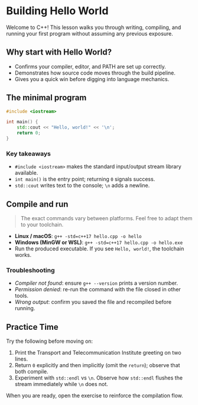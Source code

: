 # Building Hello World

Welcome to C++! This lesson walks you through writing, compiling, and running your first program without assuming any previous exposure.

## Why start with Hello World?

- Confirms your compiler, editor, and PATH are set up correctly.
- Demonstrates how source code moves through the build pipeline.
- Gives you a quick win before digging into language mechanics.

## The minimal program

```cpp
#include <iostream>

int main() {
    std::cout << "Hello, world!" << '\n';
    return 0;
}
```

### Key takeaways

- `#include <iostream>` makes the standard input/output stream library available.
- `int main()` is the entry point; returning `0` signals success.
- `std::cout` writes text to the console; `\n` adds a newline.

## Compile and run

> The exact commands vary between platforms. Feel free to adapt them to your toolchain.

- **Linux / macOS**: `g++ -std=c++17 hello.cpp -o hello`
- **Windows (MinGW or WSL)**: `g++ -std=c++17 hello.cpp -o hello.exe`
- Run the produced executable. If you see `Hello, world!`, the toolchain works.

### Troubleshooting

- *Compiler not found*: ensure `g++ --version` prints a version number.
- *Permission denied*: re-run the command with the file closed in other tools.
- *Wrong output*: confirm you saved the file and recompiled before running.

## Practice Time

Try the following before moving on:

1. Print the Transport and Telecommunication Institute greeting on two lines.
2. Return `0` explicitly and then implicitly (omit the `return`); observe that both compile.
3. Experiment with `std::endl` vs `\n`. Observe how `std::endl` flushes the stream immediately while `\n` does not.

When you are ready, open the exercise to reinforce the compilation flow.
